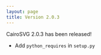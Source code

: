 ```yaml
---
layout: page
title: Version 2.0.3
---
```


CairoSVG 2.0.3 has been released!

* Add `python_requires` in `setup.py`

